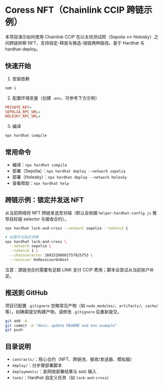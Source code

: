 # Coress NFT（Chainlink CCIP 跨链示例）

本项目演示如何使用 Chainlink CCIP 在以太坊测试网（Sepolia ↔ Holesky）之间跨链转移 NFT，支持锁定-释放与铸造-销毁两种路径。基于 Hardhat 与 hardhat-deploy。

## 快速开始

1) 安装依赖

```bash
npm i
```

2) 配置环境变量（创建 `.env`，可参考下方示例）

```ini
PRIVATE_KEY=
SEPOLIA_RPC_URL=
HOLESKY_RPC_URL=
```

3) 编译

```bash
npx hardhat compile
```

## 常用命令

- 编译：`npx hardhat compile`
- 部署（Sepolia）：`npx hardhat deploy --network sepolia`
- 部署（Holesky）：`npx hardhat deploy --network holesky`
- 查看帮助：`npx hardhat help`

## 跨链示例：锁定并发送 NFT

从当前网络将 NFT 跨链发送至对端（默认会依据 `helper-hardhat-config.js` 推导目标链 selector 与接收合约）。

```bash
npx hardhat lock-and-cross --network sepolia --tokenid 1

# 如需手动指定参数
npx hardhat lock-and-cross \
  --network sepolia \
  --tokenid 1 \
  --chainselector 16015286601757825753 \
  --receiver 0xReceiverOnDest
```

注意：源链池合约需要有足额 LINK 支付 CCIP 费用；脚本会尝试从当前账户补足。

## 推送到 GitHub

项目已配置 `.gitignore` 忽略常见产物（如 `node_modules/`、`artifacts/`、`cache/` 等）。如确需提交构建产物，请修改 `.gitignore` 后重新提交。

```bash
git add -A
git commit -m "docs: update README and env example"
git push
```

## 目录说明

- `contracts/`：核心合约（NFT、跨链池、接收/发送器、模拟器）
- `deploy/`：分步骤部署脚本
- `deployments/`：各网络部署结果与 solc 输入
- `task/`：Hardhat 自定义任务（如 `lock-and-cross`）

